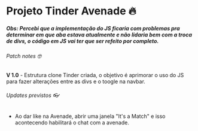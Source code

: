 # Projeto Tinder Avenade :fire:

##### Obs: Percebi que a implementação do JS ficaria com problemas pra determinar em que aba estava atualmente e não lidaria bem com a troca de divs, o código em JS vai ter que ser refeito por completo.



###### Patch notes :nerd_face:

**V 1.0** - Estrutura clone Tinder criada, o objetivo é aprimorar o uso do JS para fazer alterações entre as divs e o toogle na navbar.



###### Updates previstos  :eyeglasses:

- Ao dar like na Avenade, abrir uma janela "It's a Match" e isso acontecendo habilitará o chat com a avenade.

